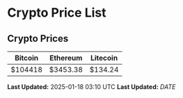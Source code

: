 # Crypto Price List

## Crypto Prices
| Bitcoin | Ethereum | Litecoin |
| ------- | -------- | -------- |
| $104418 | $3453.38 | $134.24 |
**Last Updated:** 2025-01-18 03:10 UTC
**Last Updated:** $DATE$
